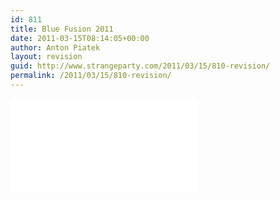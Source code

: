 ```yaml
---
id: 811
title: Blue Fusion 2011
date: 2011-03-15T08:14:05+00:00
author: Anton Piatek
layout: revision
guid: http://www.strangeparty.com/2011/03/15/810-revision/
permalink: /2011/03/15/810-revision/
---
```

<iframe title=&#8221;YouTube video player&#8221; width=&#8221;480&#8243; height=&#8221;390&#8243; src=&#8221;http://www.youtube.com/embed/as4Da-iU5ec&#8221; frameborder=&#8221;0&#8243; allowfullscreen></iframe>
